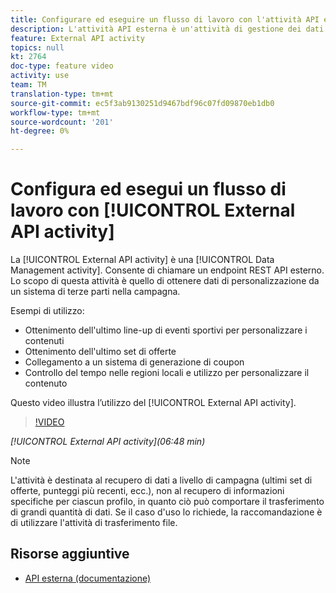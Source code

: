 ```yaml
---
title: Configurare ed eseguire un flusso di lavoro con l'attività API esterna
description: L'attività API esterna è un'attività di gestione dei dati. Consente di chiamare un endpoint REST API esterno. Lo scopo di questa attività è quello di ottenere dati di personalizzazione da un sistema di terze parti nella campagna.
feature: External API activity
topics: null
kt: 2764
doc-type: feature video
activity: use
team: TM
translation-type: tm+mt
source-git-commit: ec5f3ab9130251d9467bdf96c07fd09870eb1db0
workflow-type: tm+mt
source-wordcount: '201'
ht-degree: 0%

---
```



# Configura ed esegui un flusso di lavoro con [!UICONTROL External API activity]

La [!UICONTROL External API activity] è una [!UICONTROL Data Management activity]. Consente di chiamare un endpoint REST API esterno. Lo scopo di questa attività è quello di ottenere dati di personalizzazione da un sistema di terze parti nella campagna.

Esempi di utilizzo:

* Ottenimento dell&#39;ultimo line-up di eventi sportivi per personalizzare i contenuti
* Ottenimento dell&#39;ultimo set di offerte
* Collegamento a un sistema di generazione di coupon
* Controllo del tempo nelle regioni locali e utilizzo per personalizzare il contenuto

Questo video illustra l’utilizzo del [!UICONTROL External API activity].

>[!VIDEO](https://video.tv.adobe.com/v/28200/?quality=12)

*[!UICONTROL External API activity](06:48 min)*

>[!NOTE]
>
>L&#39;attività è destinata al recupero di dati a livello di campagna (ultimi set di offerte, punteggi più recenti, ecc.), non al recupero di informazioni specifiche per ciascun profilo, in quanto ciò può comportare il trasferimento di grandi quantità di dati. Se il caso d&#39;uso lo richiede, la raccomandazione è di utilizzare l&#39;attività di trasferimento file.

## Risorse aggiuntive

* [API esterna (documentazione)](https://docs.adobe.com/content/help/en/campaign-standard/using/managing-processes-and-data/data-management-activities/external-api.html)

